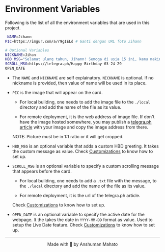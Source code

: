 # Environment Variables

Following is the list of all the environment variables that are used in this project.

```sh
 NAME=Jihann
PIC=https://imgur.com/a/r9gIELd # Ganti dengan URL foto Jihann

# Optional Variables
NICKNAME=Jihan
HBD_MSG="Selamat ulang tahun, Jihann! Semoga di usia 15 ini, kamu makin semangat mengejar impian, tetap bahagia, sehat selalu, dan dikelilingi oleh orang-orang yang menyayangimu!"
SCROLL_MSG=https://telegra.ph/Happy-Birthday-03-24-29
OPEN_DATE
```

- The `NAME` and `NICKNAME` are self explainatory. `NICKNAME` is optional. If no nickname is provided, then value of name will be used in its place.

- `PIC` is the image that will appear on the card.

  - For local building, one needs to add the image file to the `./local` directory and add the name of the file as its value.

  - For remote deployment, it is the web address of image file. If don't have the image hosted somewhere, you may publish a [telegra.ph article](https://telegra.ph) with your image and copy the image address from there.

  NOTE: Picture must be in 1:1 ratio or it will get cropped.

- `HBD_MSG` is an optional variable that adds a custom HBD greeting. It takes the custom message as value. Check [Customizations](./customizations.md#custom-happy-bday-text) to know how to set up.

- `SCROLL_MSG` is an optional variable to specify a custom scrolling message that appears before the card.

  - For local building, one needs to add a `.txt` file with the message, to the `./local` directory and add the name of the file as its value.

  - For remote deployment, it is the url of the telegra.ph article.

  Check [Customizations](./customizations.md#the-scrolling-message) to know how to set up.

- `OPEN_DATE` is an optional variable to specify the active date for the webpage. It the takes the date in `YYYY-MM-DD` format as value. Used to setup the Live Date feature. Check [Customizations](./customizations.md#live-only-for-a-specific-day) to know how to set up.

---

<div align="center">Made with 💖 by Anshuman Mahato</div>
